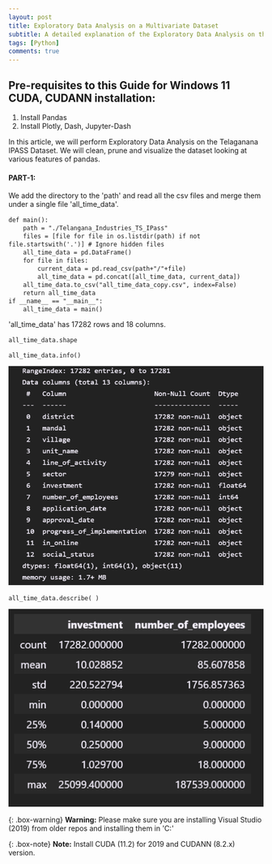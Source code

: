 ```yaml
---
layout: post
title: Exploratory Data Analysis on a Multivariate Dataset 
subtitle: A detailed explanation of the Exploratory Data Analysis on the Telangana IPASS Dataset. 
tags: [Python]
comments: true
---
```


## Pre-requisites to this Guide for Windows 11 CUDA, CUDANN installation:
1. Install Pandas
2. Install Plotly, Dash, Jupyter-Dash

In this article, we will perform Exploratory Data Analysis on the Telaganana IPASS Dataset. We will clean, prune and visualize the dataset looking at various features of pandas. 

#### PART-1: 
We add the directory to the 'path' and read all the csv files and merge them under a single file 'all_time_data'.

~~~
def main():
    path = "./Telangana_Industries_TS_IPass"
    files = [file for file in os.listdir(path) if not file.startswith('.')] # Ignore hidden files
    all_time_data = pd.DataFrame()
    for file in files:
        current_data = pd.read_csv(path+"/"+file)
        all_time_data = pd.concat([all_time_data, current_data])
    all_time_data.to_csv("all_time_data_copy.csv", index=False)
    return all_time_data
if __name__ == "__main__":
    all_time_data = main()
~~~

'all_time_data' has 17282 rows and 18 columns.
~~~
all_time_data.shape
~~~  

~~~
all_time_data.info()
~~~
![Telangana IPASS Joint Dataset Info](/assets/img/telangana_IPass_data_info.PNG)

~~~
all_time_data.describe( )
~~~
![Telangana IPASS Joint Dataset Description](/assets/img/telangana_IPass_data_describe.PNG)

{: .box-warning}
**Warning:** Please make sure you are installing Visual Studio (2019) from older repos and installing them in 'C:'

 {: .box-note}
**Note:** Install CUDA (11.2) for 2019 and CUDANN (8.2.x) version.

